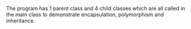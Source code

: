 The program has 1 parent class and 4 child classes which are all called in the
main class to demonstrate encapsulation, polymorphism and inheritance.